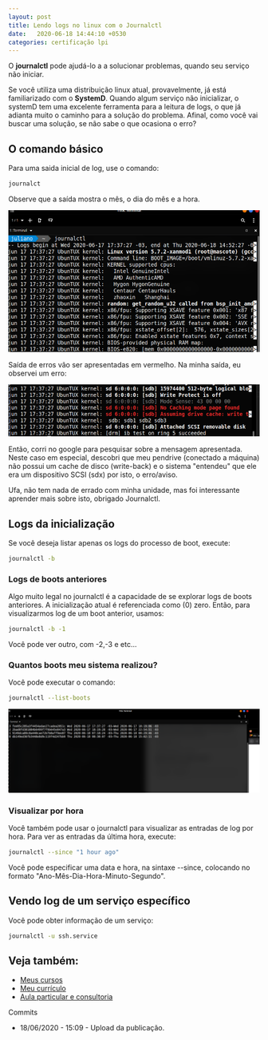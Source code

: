 ```yaml
---
layout: post
title: Lendo logs no linux com o Journalctl
date:   2020-06-18 14:44:10 +0530
categories: certificação lpi
---
```


O **journalctl** pode ajudá-lo a a solucionar problemas, quando seu serviço não iniciar. 

Se você utiliza uma distribuição linux atual, provavelmente, já está familiarizado com o **SystemD**. Quando algum serviço não inicializar, o systemD tem uma excelente ferramenta para a leitura de logs, o que já adianta muito o caminho para a solução do problema. Afinal, como você vai buscar uma solução, se não sabe o que ocasiona o erro?

## O comando básico
Para uma saida inicial de log, use o comando:

```bash
journalct
```

Observe que a saída mostra o mês, o dia do mês e a hora. 

![log](/images/log.png)

Saída de erros vão ser apresentadas em vermelho. Na minha saída, eu observei um erro:

![log erro](/images/log2.png)

Então, corri no google para pesquisar sobre a mensagem apresentada. Neste caso em especial, descobri que meu pendrive (conectado a máquina) não possui um cache de disco (write-back) e o sistema "entendeu" que ele era um dispositivo SCSI (sdx) por isto, o erro/aviso.

Ufa, não tem nada de errado com minha unidade, mas foi interessante aprender mais sobre isto, obrigado Journalctl. 

## Logs da inicialização

Se você deseja listar apenas os logs do processo de boot, execute:

```bash
journalctl -b
```

### Logs de boots anteriores

Algo muito legal no journalctl é a capacidade de se explorar logs de boots anteriores. A inicialização atual é referenciada como (0) zero. Então, para visualizarmos log de um boot anterior, usamos:

```bash
journalctl -b -1
```

Você pode ver outro, com -2,-3 e etc...

### Quantos boots meu sistema realizou?

Você pode executar o comando:

```bash
journalctl --list-boots
```

![log de boot](/images/log3.png)


### Visualizar por hora

Você também pode usar o journalctl para visualizar as entradas de log por hora. Para ver as entradas da última hora, execute:

```bash
journalctl --since "1 hour ago"
```

Você pode especificar uma data e hora, na sintaxe --since, colocando no formato "Ano-Mês-Dia-Hora-Minuto-Segundo".

## Vendo log de um serviço específico

Você pode obter informação de um serviço:

```bash
journalctl -u ssh.service
```

## Veja também:
- [Meus cursos](https://profjulianoramos.github.io/cursos/)
- [Meu currículo](https://profjulianoramos.github.io/curriculo/)
- [Aula particular e consultoria](https://profjulianoramos.github.io/consultoria/)

Commits
- 18/06/2020 - 15:09 - Upload da publicação.
